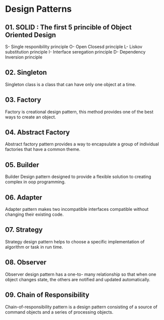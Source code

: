 # Design Patterns
## 01. SOLID : The first 5 princible of Object Oriented Design
S- Single responibility principle
O- Open Closesd principle
L- Liskov substitution principle
I- Interface seregation principle
D- Dependency Inversion principle
## 02. Singleton
Singleton class is a class that can have only one object at a time.
## 03. Factory
Factory  is creational design pattern, this method provides one of the best ways to create an object.
## 04. Abstract Factory
Abstract factory pattern provides a way to encapsulate a group of individual factories that have a common theme.
## 05. Builder
Builder Design pattern designed to provide a flexible solution to creating complex in oop programming.
## 06. Adapter
Adapter pattern makes two incompatible interfaces compatible without changing their existing code.
## 07. Strategy
 Strategy design pattern helps to choose a specific implementation of algorithm or task in run time.
## 08. Observer
Observer design pattern has a one-to-  many relationship so that when one object changes state, the others are notified and updated automatically.
## 09. Chain of Responsibility
Chain-of-responsibility pattern is a design pattern consisting of a source of command objects and a series of processing objects.
